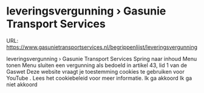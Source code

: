 # leveringsvergunning › Gasunie Transport Services

URL: https://www.gasunietransportservices.nl/begrippenlijst/leveringsvergunning

leveringsvergunning › Gasunie Transport Services
Spring naar inhoud
Menu tonen
Menu sluiten
een vergunning als bedoeld in artikel 43, lid 1 van de Gaswet
Deze website vraagt je toestemming cookies te gebruiken voor
YouTube
. Lees het
cookiebeleid
voor meer informatie.
Ik ga akkoord
Ik ga niet akkoord